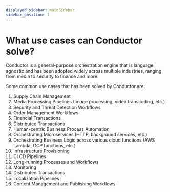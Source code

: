 ```yaml
---
displayed_sidebar: mainSidebar
sidebar_position: 1
---
```

# What use cases can Conductor solve?

Conductor is a general-purpose orchestration engine that is language agnostic and has been adopted widely across
multiple industries, ranging from media to security to finance and more. 

Some common use cases that has been solved by Conductor are:

1. Supply Chain Management
2. Media Processing Pipelines (Image processing, video transcoding, etc.)
3. Security and Threat Detection Workflows
4. Order Management Workflows
5. Financial Transactions
6. Distributed Transactions
7. Human-centric Business Process Automation
8. Orchestrating Microservices (HTTP,  background services, etc.)
9. Orchestrating Business Logic across various cloud functions (AWS Lambda, GCP functions, etc.)
10. Infrastructure Provisioning
11. CI CD Pipelines
12. Long-running Processes and Workflows
13. Monitoring
14. Distributed Transactions
15. Localization Pipelines
16. Content Management and Publishing Workflows